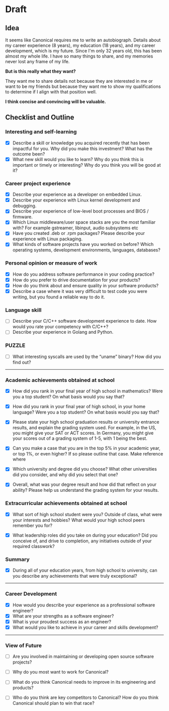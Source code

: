 # Draft

## Idea

It seems like Canonical requires me to write an autobiograph. Details about my career experience (8 years), my education (18 years), and my career development, which is my future. Since I'm only 32 years old, this has been almost my whole life. I have so many things to share, and my memories never lost any frame of my life.

**But is this really what they want?**

They want me to share details not because they are interested in me or want to be my friends but because they want me to show my qualifications to determine if I align with that position well.

**I think concise and convincing will be valuable.** 

## Checklist and Outline

### Interesting and self-learning

- [x] Describe a skill or knowledge you acquired recently that has been impactful for you. Why did you make this investment? What has the outcome been?
- [x] What new skill would you like to learn? Why do you think this is important or timely or interesting? Why do you think you will be good at it?

### Career project experience

- [x] Describe your experience as a developer on embedded Linux.
- [x] Describe your experience with Linux kernel development and debugging.
- [x] Describe your experience of low-level boot processes and BIOS / firmware.
- [x] Which Linux middleware/user space stacks are you the most familiar with? For example gstreamer, libinput, audio subsystems etc
- [x] Have you created .deb or .rpm packages? Please describe your experience with Linux packaging.
- [x] What kinds of software projects have you worked on before? Which operating systems, development environments, languages, databases?

### Personal opinion or measure of work

- [x] How do you address software performance in your coding practice?
- [x] How do you prefer to drive documentation for your products?
- [x] How do you think about and ensure quality in your software products?
- [x] Describe a case where it was very difficult to test code you were writing, but you found a reliable way to do it.

### Language skill

- [ ] Describe your C/C++ software development experience to date. How would you rate your competency with C/C++?
- [ ] Describe your experience in Golang and Python.

### PUZZLE

- [ ] What interesting syscalls are used by the “uname” binary? How did you find out?

<hr/>

### Academic achievements obtained at school

- [x] How did you rank in your final year of high school in mathematics? Were you a top student? On what basis would you say that?
- [x] How did you rank in your final year of high school, in your home language? Were you a top student? On what basis would you say that?

- [x] Please state your high school graduation results or university entrance results, and explain the grading system used. For example, in the US, you might give your SAT or ACT scores. In Germany, you might give your scores out of a grading system of 1-5, with 1 being the best.
- [x] Can you make a case that you are in the top 5% in your academic year, or top 1%, or even higher? If so please outline that case. Make reference where 
- [x] Which university and degree did you choose? What other universities did you consider, and why did you select that one?
- [x] Overall, what was your degree result and how did that reflect on your ability? Please help us understand the grading system for your results.

### Extracurricular achievements obtained at school

- [x] What sort of high school student were you? Outside of class, what were your interests and hobbies? What would your high school peers remember you for?

- [x] What leadership roles did you take on during your education? Did you conceive of, and drive to completion, any initiatives outside of your required classwork?

### Summary

- [x] During all of your education years, from high school to university, can you describe any achievements that were truly exceptional?

<hr>

### Career Development

- [x] How would you describe your experience as a professional software engineer?
- [x] What are your strengths as a software engineer?
- [x] What is your proudest success as an engineer?
- [x] What would you like to achieve in your career and skills development?

<hr>

### View of Future

- [ ] Are you involved in maintaining or developing open source software projects?
- [ ] Why do you most want to work for Canonical?
- [ ] What do you think Canonical needs to improve in its engineering and products?
- [ ] Who do you think are key competitors to Canonical? How do you think Canonical should plan to win that race?

